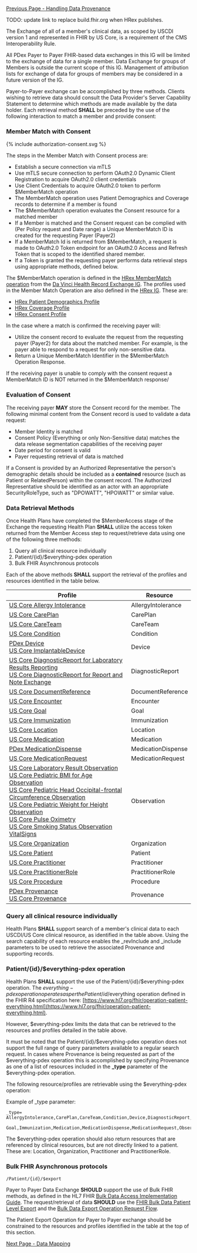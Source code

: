 [Previous Page - Handling Data Provenance](HandlingDataProvenance.html)


TODO: update link to replace build.fhir.org when HRex publishes.

The Exchange of all of a member's clinical data, as scoped by USCDI version 1 and represented in 
FHIR by US Core, is a requirement of the CMS Interoperability Rule.

All PDex Payer to Payer FHIR-based data exchanges in this IG will be limited to the exchange of
data for a single member. Data Exchange for groups of Members is outside the current scope of this IG. Management
of attribution lists for exchange of data for groups of members may be considered in a future version of the IG.

Payer-to-Payer exchange can be accomplished by three methods. Clients wishing to retrieve data should consult
the Data Provider's Server Capability Statement to determine which methods are made available by the
data holder. Each retrieval method **SHALL** be preceded by the use of the following interaction to match a member
and provide consent:

### Member Match with Consent

<div style="height=auto;width=90%;">
{% include authorization-consent.svg %}
</div>

The steps in the Member Match with Consent process are:

- Establish a secure connection via mTLS
- Use mTLS secure connection to perform OAuth2.0 Dynamic Client Registration to acquire OAuth2.0 client credentials
- Use Client Credentials to acquire OAuth2.0 token to perform $MemberMatch operation
- The MemberMatch operation uses Patient Demographics and Coverage records to determine if a member is found
- The $MemberMatch operation evaluates the Consent resource for a matched member
- If a Member is matched and the Consent request can be complied with (Per Policy request and Date range) a Unique MemberMatch ID is created for the requesting Payer (Payer2)
- If a MemberMatch Id is returned from $MemberMatch, a request is made to OAuth2.0 Token endpoint for an OAuth2.0 Access and Refresh Token that is scoped to the identified shared member.
- If a Token is granted the requesting payer performs data retrieval steps using appropriate methods, defined below.

The $MemberMatch operation is defined in the [HRex MemberMatch operation](http://build.fhir.org/ig/HL7/davinci-ehrx/OperationDefinition-member-match.html) from the [Da Vinci Health Record Exchange IG](http://build.fhir.org/ig/HL7/davinci-ehrx). The profiles used in the Member Match Operation are also defined in the [HRex IG](http://build.fhir.org/ig/HL7/davinci-ehrx). These are:

- [HRex Patient Demographics Profile](http://hl7.org/fhir/us/core/STU4/StructureDefinition-us-core-patient.html)
- [HRex Coverage Profile](http://build.fhir.org/ig/HL7/davinci-ehrx/StructureDefinition-hrex-patient-demographics.html)
- [HRex Consent Profile](http://build.fhir.org/ig/HL7/davinci-ehrx/StructureDefinition-hrex-consent.html)

In the case where a match is confirmed the receiving payer will:

- Utilize the consent record to evaluate the request from the requesting payer (Payer2) for data about the matched member. For example, is the payer able to respond to a request for only non-sensitive data.
- Return a Unique MemberMatch Identifier in the $MemberMatch Operation Response.

If the receiving payer is unable to comply with the consent request a MemberMatch ID is NOT returned in the $MemberMatch response/

### Evaluation of Consent

The receiving payer **MAY** store the Consent record for the member. 
The following minimal content from the Consent record is used to validate a data request:

- Member Identity is matched
- Consent Policy (Everything or only Non-Sensitive data) matches the data release segmentation capabilities of the receiving payer
- Date period for consent is valid
- Payer requesting retrieval of data is matched

If a Consent is provided by an Authorized Representative the person's demographic details should be included as a **contained** resource (such as Patient or RelatedPerson) within the consent record. The Authorized Representative should be identified as an actor with an appropriate SecurityRoleType, such as "DPOWATT", "HPOWATT" or similar value.

### Data Retrieval Methods

Once Health Plans have completed the $MemberAccess stage of the Exchange the requesting Health Plan **SHALL**
utilize the access token returned from the Member Access step to request/retrieve data using one of the
following three methods:

1. Query all clinical resource individually
2. Patient/{id}/$everything-pdex operation
3. Bulk FHIR Asynchronous protocols

Each of the above methods **SHALL** support the retrieval of the profiles and resources identified in the table below.

| Profile                                                                                                                                                                                                                                                                                    | Resource           |
|--------------------------------------------------------------------------------------------------------------------------------------------------------------------------------------------------------------------------------------------------------------------------------------------|--------------------|
| [US Core Allergy Intolerance](https://hl7.org/fhir/us/core/StructureDefinition/us-core-allergyintolerance)                                                                                                                                                                                 | AllergyIntolerance |
| [US Core CarePlan](https://hl7.org/fhir/us/core/StructureDefinition/us-core-careplan)                                                                                                                                                                                                      | CarePlan           |
| [US Core CareTeam](https://hl7.org/fhir/us/core/StructureDefinition/us-core-careteam)                                                                                                                                                                                                      | CareTeam           |
| [US Core Condition](https://hl7.org/fhir/us/core/StructureDefinition/us-core-condition)                                                                                                                                                                                                    | Condition          |
| [PDex Device](https://hl7.org/fhir/us/davinci-pdex/STU1/StructureDefinition-pdex-device) <br/> [US Core ImplantableDevice](https://hl7.org/fhir/us/core/StructureDefinition/us-core-device)                                                                                                | Device             |
| [US Core DiagnosticReport for Laboratory Results Reporting](https://hl7.org/fhir/us/core/StructureDefinition/us-core-diagnosticreport-lab)<br/>[US Core DiagnosticReport for Report and Note Exchange](https://hl7.org/fhir/us/core/StructureDefinition/us-core-diagnosticreport-note) | DiagnosticReport   |
| [US Core DocumentReference](https://hl7.org/fhir/us/core/StructureDefinition/us-core-documentreference)                                                                                                                                                                                    | DocumentReference  |
| [US Core Encounter](https://hl7.org/fhir/us/core/StructureDefinition/us-core-encounter)                                                                                                                                                                                                    | Encounter          |
| [US Core Goal](https://hl7.org/fhir/us/core/StructureDefinition/us-core-goal)                                                                                                                                                                                                              | Goal               |
| [US Core Immunization](https://hl7.org/fhir/us/core/StructureDefinition/us-core-immunization)                                                                                                                                                                                              | Immunization       |
| [US Core Location](https://hl7.org/fhir/us/core/StructureDefinition/us-core-location)                                                                                                                                                                                                      | Location           |
| [US Core Medication](https://hl7.org/fhir/us/core/StructureDefinition/us-core-medication)                                                                                                                                                                                                  | Medication         |
| [PDex MedicationDispense](https://build.fhir.org/ig/HL7/davinci-hrex/StructureDefinition-pdex-medicationdispense)                                                                                                                                                                          | MedicationDispense |
| [US Core MedicationRequest](https://hl7.org/fhir/us/core/StructureDefinition/us-core-medicationrequest)                                                                                                                                                                                    | MedicationRequest  |
| [US Core Laboratory Result Observation](https://hl7.org/fhir/us/core/StructureDefinition-us-core-observation-lab)<br/>[US Core Pediatric BMI for Age Observation](https://hl7.org/fhir/us/core/StructureDefinition/pediatric-bmi-for-age)<br/>[US Core Pediatric Head Occipital-frontal Circumference Observation](https://hl7.org/fhir/us/core/StructureDefinition/head-occipital-frontal-circumference-percentile)<br/>[US Core Pediatric Weight for Height Observation](https://hl7.org/fhir/us/core/StructureDefinition/pediatric-weight-for-height)<br/>[US Core Pulse Oximetry](https://hl7.org/fhir/us/core/StructureDefinition-us-core-pulse-oximetry)<br/>[US Core Smoking Status Observation](https://hl7.org/fhir/us/core/StructureDefinition-us-core-smokingstatus)<br/>[VitalSigns](https://hl7.org/fhir/StructureDefinition/vitalspanel)                                                                           | Observation  |
| [US Core Organization](https://hl7.org/fhir/us/core/StructureDefinition/us-core-organization)                                                                                                                                                                                             | Organization |
| [US Core Patient](https://hl7.org/fhir/us/core/StructureDefinition/us-core-patient)                                                                                                                                                                                                       | Patient      |
| [US Core Practitioner](https://hl7.org/fhir/us/core/StructureDefinition/us-core-practitioner)                                                                                                                                                                                             | Practitioner |
| [US Core PractitionerRole](https://hl7.org/fhir/us/core/StructureDefinition/us-core-practitionerrole)                                                                                                                                                                                     | PractitionerRole  |
| [US Core Procedure](https://hl7.org/fhir/us/core/StructureDefinition/us-core-procedure)                                                                                                                                                                                                   | Procedure    |
| [PDex Provenance](https://hl7.org/fhir/us/davinci-pdex/STU1/StructureDefinition-pdex-provenance)<br/>[US Core Provenance](https://hl7.org/fhir/us/core/StructureDefinition/us-core-provenance)                                                                                                                                                                                                                                   | Provenance   |


### Query all clinical resource individually

Health Plans **SHALL** support search of a member's clinical data to each USCDI/US Core clinical resource, as
identified in the table above. Using the search capability of each resource enables the _revInclude and _include
parameters to be used to retrieve the associated Provenance and supporting records.

### Patient/{id}/$everything-pdex operation

Health Plans **SHALL** support the use of the Patient/{id}/$everything-pdex operation. The $everything-pdex
operation operates as per the Patient/{id}/$everything operation defined in the FHIR R4 specification here:
[https://www.hl7.org/fhir/operation-patient-everything.html](https://www.hl7.org/fhir/operation-patient-everything.html).

However, $everything-pdex limits the data that can be retrieved to the resources and profiles detailed in the table above.

It must be noted that the Patient/{id}/$everything-pdex operation does not support the full range of query parameters
available to a regular search request. In cases where Provenance is being requested as part of the
$everything-pdex operation this is accomplished by specifying Provenance as one of a list of resources included in
the **_type** parameter of the $everything-pdex operation.

The following resource/profiles are retrievable using the $everything-pdex operation:

Example of _type parameter:

    _type= AllergyIntolerance,CarePlan,CareTeam,Condition,Device,DiagnosticReport,DocumentReference,Encounter,
           Goal,Immunization,Medication,MedicationDispense,MedicationRequest,Observation,Patient,Procedure,Provenance

The $everything-pdex operation should also return resources that are referenced by clinical resources, but are not
directly linked to a patient. These are: Location, Organization, Practitioner and PractitionerRole.

### Bulk FHIR Asynchronous protocols

    /Patient/{id}/$export

Payer to Payer Data Exchange **SHOULD** support the use of Bulk FHIR methods, as defined in the HL7 FHIR
[Bulk Data Access Implementation Guide](https://hl7.org/fhir/uv/bulkdata/authorization/). The
request/retrieval of data **SHOULD** use the [FHIR Bulk Data Patient Level
Export](https://hl7.org/fhir/uv/bulkdata/OperationDefinition-patient-export.html) and the
[Bulk Data Export Operation Request
Flow](https://hl7.org/fhir/uv/bulkdata/export.html#bulk-data-export-operation-request-flow).

The Patient Export Operation for Payer to Payer exchange should be constrained to the resources and profiles
identified in the table at the top of this section.


[Next Page - Data Mapping](DataMapping.html)
